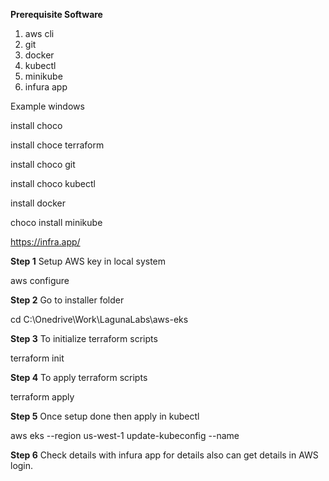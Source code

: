 **Prerequisite Software**
1. aws cli
2. git
3. docker
4. kubectl
5. minikube
6. infura app

Example windows 

install choco

install choce terraform

install choco git

install choco kubectl

install docker

choco install minikube

https://infra.app/

**Step 1**
Setup AWS key in local system

aws configure

**Step 2**
Go to installer folder

cd C:\Onedrive\Work\LagunaLabs\aws-eks

**Step 3**
To initialize terraform scripts

terraform init

**Step 4**
To apply terraform scripts

terraform apply

**Step 5**
Once setup done then apply in kubectl

aws eks --region us-west-1 update-kubeconfig --name <aws eks name>

**Step 6**
Check details with infura app for details also can get details in AWS login.
